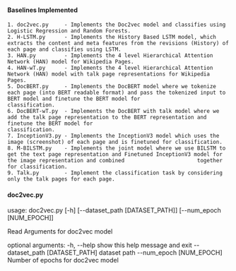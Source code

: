 

#### Baselines Implemented
```
1. doc2vec.py     - Implements the Doc2vec model and classifies using Logistic Regression and Random Forests.
2. H-LSTM.py      - Implements the History Based LSTM model, which extracts the content and meta features from the revisions (History) of each page and classifies using LSTM.
3. HAN.py         - Implements the 4 level Hierarchical Attention Network (HAN) model for Wikipedia Pages.
4. HAN-wT.py      - Implements the 4 level Hierarchical Attention Network (HAN) model with talk page representations for Wikipedia Pages.
5. DocBERT.py     - Implements the DocBERT model where we tokenize each page (into BERT readable format) and pass the tokenized input to BERT model and finetune the BERT model for                     classification.
6. DocBERT-wT.py  - Implements the DocBERT with talk model where we add the talk page representation to the BERT representation and finetune the BERT model for                                         classification.
7. InceptionV3.py - Implements the InceptionV3 model which uses the image (screenshot) of each page and is finetuned for classification.
8. M-BILSTM.py    - Implements the joint model where we use BILSTM to get the text page representation and Finetuned InceptionV3 model for the image representation and combined                       together for classification.
9. Talk.py        - Implement the classification task by considering only the talk pages for each page.
```

#### doc2vec.py

<newline> usage: doc2vec.py [-h] [--dataset_path [DATASET_PATH]] [--num_epoch [NUM_EPOCH]]

Read Arguments for doc2vec model

optional arguments:
  -h, --help            show this help message and exit
  --dataset_path [DATASET_PATH]
                        dataset path
  --num_epoch [NUM_EPOCH]
                        Number of epochs for doc2vec model  <newline>
